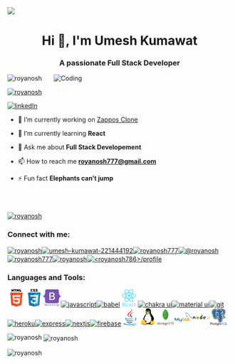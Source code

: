<img src ="https://r7q6w9z6.rocketcdn.me/career/wp-content/uploads/2020/03/full-stack-development.gif" width="2000px">
<h1 align="center">Hi 👋, I'm Umesh Kumawat</h1>
<h3 align="center">A passionate Full Stack Developer</h3>
<img align="right" alt="Coding" width="400" src="https://cdn.dribbble.com/users/1162077/screenshots/3848914/programmer.gif">
<p align="left"> <img src="https://komarev.com/ghpvc/?username=royanosh&label=Profile%20views&color=0e75b6&style=flat" alt="royanosh" /> </p>

<p align="left"> <a href="https://twitter.com/royanosh" target="blank"><img src="https://img.shields.io/twitter/follow/royanosh?logo=twitter&style=for-the-badge" alt="royanosh" /></a> </p>

<p align="left"> <a href="https://www.linkedin.com/in/umesh-kumawat-221444192/" target="blank"><img src="https://img.shields.io/badge/LinkedIn-0077B5?style=for-the-badge&logo=linkedin&logoColor=white" alt="linkedIn" /></a> </p>

- 🔭 I’m currently working on [Zappos Clone](https://github.com/Royanosh/zappos)

- 🌱 I’m currently learning **React**

- 💬 Ask me about **Full Stack Developement**

- 📫 How to reach me **royanosh777@gmail.com**

- ⚡ Fun fact **Elephants can’t jump**

<br>
<br>
<p align="left"> <a href="https://github.com/ryo-ma/github-profile-trophy"><img src="https://github-profile-trophy.vercel.app/?username=royanosh" alt="royanosh" /></a> </p>

<h3 align="left">Connect with me:</h3>
<p align="left"><a href="https://twitter.com/royanosh" target="blank"><img align="center" src="https://help.twitter.com/content/dam/help-twitter/brand/logo.png" alt="royanosh" height="30" width="40" /></a><a href="https://linkedin.com/in/umesh-kumawat-221444192" target="blank"><img align="center" src="https://freepngimg.com/save/14268-linkedin-png-picture/512x512" alt="umesh-kumawat-221444192" height="30" width="30" /></a><a href="https://www.codechef.com/users/royanosh777" target="blank"><img align="center" src="https://cdn.jsdelivr.net/npm/simple-icons@3.1.0/icons/codechef.svg" alt="royanosh777" height="30" width="40" /></a><a href="https://medium.com/@royanosh" target="blank"><img align="center" src="https://raw.githubusercontent.com/rahuldkjain/github-profile-readme-generator/master/src/images/icons/Social/medium.svg" alt="@royanosh" height="30" width="40" /></a><a href="https://www.hackerrank.com/royanosh777" target="blank"><img align="center" src="https://raw.githubusercontent.com/rahuldkjain/github-profile-readme-generator/master/src/images/icons/Social/hackerrank.svg" alt="royanosh777" height="30" width="40" /></a><a href="https://www.leetcode.com/royanosh" target="blank"><img align="center" src="https://raw.githubusercontent.com/rahuldkjain/github-profile-readme-generator/master/src/images/icons/Social/leet-code.svg" alt="royanosh" height="30" width="40" /></a><a href="https://auth.geeksforgeeks.org/user/<royanosh786>/profile" target="blank"><img align="center" src="https://raw.githubusercontent.com/rahuldkjain/github-profile-readme-generator/master/src/images/icons/Social/geeks-for-geeks.svg" alt="<royanosh786>/profile" height="30" width="40" /></a>
</p>

<h3 align="left">Languages and Tools:</h3>
<p align="left"><a href="https://www.w3.org/html/" target="_blank" rel="noreferrer"><img src="https://raw.githubusercontent.com/devicons/devicon/master/icons/html5/html5-original-wordmark.svg" alt="html5" width="40" height="40"/></a><a href="https://www.w3schools.com/css/" target="_blank" rel="noreferrer"><img src="https://raw.githubusercontent.com/devicons/devicon/master/icons/css3/css3-original-wordmark.svg" alt="css3" width="40" height="40"/></a><a href="https://getbootstrap.com" target="_blank" rel="noreferrer"><img src="https://raw.githubusercontent.com/devicons/devicon/master/icons/bootstrap/bootstrap-plain-wordmark.svg" alt="bootstrap" width="40" height="40"/></a><a href="https://developer.mozilla.org/en-US/docs/Web/JavaScript" target="_blank" rel="noreferrer"><img src="https://img.icons8.com/nolan/64/javascript.png" alt="javascript" width="40" height="40"/></a><a href="https://babeljs.io/" target="_blank" rel="noreferrer"><img src="https://upload.wikimedia.org/wikipedia/commons/0/02/Babel_Logo.svg" alt="babel" width="40" height="40"/></a><a href="https://reactjs.org/" target="_blank" rel="noreferrer"><img src="https://raw.githubusercontent.com/devicons/devicon/master/icons/react/react-original-wordmark.svg" alt="react" width="40" height="40"/></a><a href="https://chakra-ui.com/" target="_blank" rel="noreferrer"><img src="https://img.icons8.com/color/48/000000/chakra-ui.png" alt="chakra ui" width="40" height="40"/></a><a href="https://mui.com/" target="_blank" rel="noreferrer"><img src="https://img.icons8.com/color/48/000000/material-ui.png" alt="material ui" width="40" height="40"/></a><a href="https://git-scm.com/" target="_blank" rel="noreferrer"><img src="https://www.vectorlogo.zone/logos/git-scm/git-scm-icon.svg" alt="git" width="40" height="40"/></a><a href="https://heroku.com" target="_blank" rel="noreferrer"><img src="https://www.vectorlogo.zone/logos/heroku/heroku-icon.svg" alt="heroku" width="40" height="40"/></a><a href="https://expressjs.com" target="_blank" rel="noreferrer"><img src="https://img.icons8.com/nolan/64/express-js.png" alt="express" width="40" height="40"/></a><a href="https://nextjs.org/" target="_blank" rel="noreferrer"><img src="https://img.icons8.com/fluency-systems-filled/48/000000/nextjs.png" alt="nextjs" width="40" height="40"/></a><a href="https://firebase.google.com/" target="_blank" rel="noreferrer"><img src="https://www.vectorlogo.zone/logos/firebase/firebase-icon.svg" alt="firebase" width="40" height="40"/></a><a href="https://www.java.com" target="_blank" rel="noreferrer"><img src="https://raw.githubusercontent.com/devicons/devicon/master/icons/java/java-original.svg" alt="java" width="40" height="40"/></a><a href="https://www.linux.org/" target="_blank" rel="noreferrer"><img src="https://raw.githubusercontent.com/devicons/devicon/master/icons/linux/linux-original.svg" alt="linux" width="40" height="40"/></a><a href="https://www.mongodb.com/" target="_blank" rel="noreferrer"><img src="https://raw.githubusercontent.com/devicons/devicon/master/icons/mongodb/mongodb-original-wordmark.svg" alt="mongodb" width="40" height="40"/></a><a href="https://www.mysql.com/" target="_blank" rel="noreferrer"><img src="https://raw.githubusercontent.com/devicons/devicon/master/icons/mysql/mysql-original-wordmark.svg" alt="mysql" width="40" height="40"/></a><a href="https://nodejs.org" target="_blank" rel="noreferrer"><img src="https://raw.githubusercontent.com/devicons/devicon/master/icons/nodejs/nodejs-original-wordmark.svg" alt="nodejs" width="40" height="40"/></a><a href="https://www.postgresql.org" target="_blank" rel="noreferrer"><img src="https://raw.githubusercontent.com/devicons/devicon/master/icons/postgresql/postgresql-original-wordmark.svg" alt="postgresql" width="40" height="40"/></a></p>

<p><img align="left" src="https://github-readme-stats.vercel.app/api/top-langs?username=royanosh&show_icons=true&locale=en&layout=compact" alt="royanosh" /></p>

<p>&nbsp;<img align="center" src="https://github-readme-stats.vercel.app/api?username=royanosh&show_icons=true&locale=en" alt="royanosh" /></p>

<p><img align="center" src="https://github-readme-streak-stats.herokuapp.com/?user=royanosh&" alt="royanosh" /></p>
